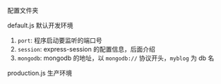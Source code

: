 配置文件夹

default.js
  默认开发环境

  1. `port`: 程序启动要监听的端口号
  2. `session`: express-session 的配置信息，后面介绍
  3. `mongodb`: mongodb 的地址，以 `mongodb://` 协议开头，`myblog` 为 db 名

production.js
  生产环境
